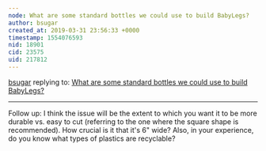 ```yaml
---
node: What are some standard bottles we could use to build BabyLegs?
author: bsugar
created_at: 2019-03-31 23:56:33 +0000
timestamp: 1554076593
nid: 18901
cid: 23575
uid: 217812
---
```




[bsugar](../profile/bsugar) replying to: [What are some standard bottles we could use to build BabyLegs?](../notes/warren/03-29-2019/what-are-some-standard-bottles-we-could-use-to-build-babylegs)

----
Follow up: I think the issue will be the extent to which you want it to be more durable vs. easy to cut (referring to the one where the square shape is recommended).  How crucial is it that it's 6" wide?  Also, in your experience, do you know what types of plastics are recyclable?  